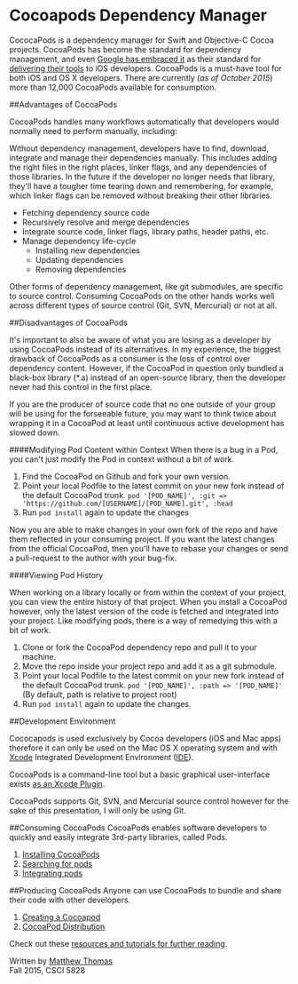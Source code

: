 # Cocoapods Dependency Manager

CococaPods is a dependency manager for Swift and Objective-C Cocoa projects. CocoaPods has become the standard for dependency management, and even [Google has embraced it](http://thenextweb.com/insider/2015/05/28/google-is-embracing-cocoapods-to-bring-its-services-to-ios-developers/) as their standard for [delivering their tools](https://cocoapods.org/pods/Google) to iOS developers. CocoaPods is a must-have tool for both iOS and OS X developers. There are currently (*as of October 2015*) more than 12,000 CocoaPods available for consumption.

##Advantages of CocoaPods

CocoaPods handles many workflows automatically that developers would normally need to perform manually, including:  

Without dependency management, developers have to find, download, integrate and manage their dependencies manually. This includes adding the right files in the right places, linker flags, and any dependencies of those libraries. In the future if the developer no longer needs that library, they'll have a tougher time tearing down and remembering, for example, which linker flags can be removed without breaking their other libraries.

* Fetching dependency source code
* Recursively resolve and merge dependencies
* Integrate source code, linker flags, library paths, header paths, etc.
* Manage dependency life-cycle
  - Installing new dependencies
  - Updating dependencies
  - Removing dependencies

Other forms of dependency management, like git submodules, are specific to source control. Consuming CocoaPods on the other hands works well across different types of source control (Git, SVN, Mercurial) or not at all.

##Disadvantages of CocoaPods

It's important to also be aware of what you are losing as a developer by using CocoaPods instead of its alternatives. In my experience, the biggest drawback of CocoaPods as a consumer is the loss of control over dependency content. However, if the CocoaPod in question only bundled a black-box library (*.a) instead of an open-source library, then the developer never had this control in the first place.

If you are the producer of source code that no one outside of your group will be using for the forseeable future, you may want to think twice about wrapping it in a CocoaPod at least until continuous active development has slowed down.

####Modifying Pod Content within Context
When there is a bug in a Pod, you can't just modify the Pod in context without a bit of work.  

1. Find the CocoaPod on Github and fork your own version.
2. Point your local Podfile to the latest commit on your new fork instead of the default CocoaPod trunk.
    ```pod '[POD_NAME]', :git => 'https://github.com/[USERNAME]/[POD_NAME].git', :head```
3. Run ```pod install``` again to update the changes

Now you are able to make changes in your own fork of the repo and have them reflected in your consuming project. If you want the latest changes from the official CocoaPod, then you'll have to rebase your changes or send a pull-request to the author with your bug-fix.

####Viewing Pod History

When working on a library locally or from within the context of your project, you can view the entire history of that project. When you install a CocoaPod however, only the latest version of the code is fetched and integrated into your project. Like modifying pods, there is a way of remedying this with a bit of work.

1. Clone or fork the CocoaPod dependency repo and pull it to your machine.
2. Move the repo inside your project repo and add it as a git submodule.
3. Point your local Podfile to the latest commit on your new fork instead of the default CocoaPod trunk.
    ```pod '[POD_NAME]', :path => '[POD_NAME]'``` (By default, path is relative to project root)
4. Run ```pod install``` again to update the changes.

##Development Environment

Cococapods is used exclusively by Cocoa developers (iOS and Mac apps) therefore it can only be used on the Mac OS X operating system and with [Xcode](https://en.wikipedia.org/wiki/Xcode) Integrated Development Environment ([IDE](https://en.wikipedia.org/wiki/Integrated_development_environment)).

CocoaPods is a command-line tool but a basic graphical user-interface exists [as an Xcode Plugin](https://github.com/kattrali/cocoapods-xcode-plugin).

CocoaPods supports Git, SVN, and Mercurial source control however for the sake of this presentation, I will only be using Git.

##Consuming CocoaPods
CocoaPods enables software developers to quickly and easily integrate 3rd-party libraries, called Pods.

1. [Installing CocoaPods](install-cocoapods.md)  
2. [Searching for pods](searching-for-cocoapods.md)  
3. [Integrating pods](integrating-pods.md)  

##Producing CocoaPods
Anyone can use CocoaPods to bundle and share their code with other developers.

1. [Creating a Cocoapod](creating-pods.md)  
2. [CocoaPod Distribution](distributing-pods.md)  


Check out these [resources and tutorials for further reading](Further-reading-and-resources.md).  

Written by [Matthew Thomas](mailto:matt@bocosoft.net)  
Fall 2015, CSCI 5828
